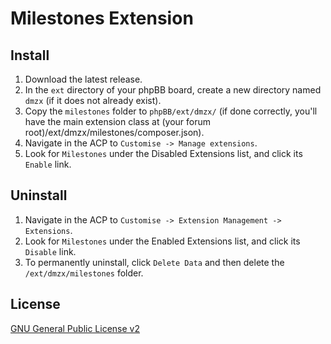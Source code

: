 # Milestones Extension

## Install
1. Download the latest release.
2. In the `ext` directory of your phpBB board, create a new directory named `dmzx` (if it does not already exist).
3. Copy the `milestones` folder to `phpBB/ext/dmzx/` (if done correctly, you'll have the main extension class at (your forum root)/ext/dmzx/milestones/composer.json).
4. Navigate in the ACP to `Customise -> Manage extensions`.
5. Look for `Milestones` under the Disabled Extensions list, and click its `Enable` link.

## Uninstall
1. Navigate in the ACP to `Customise -> Extension Management -> Extensions`.
2. Look for `Milestones` under the Enabled Extensions list, and click its `Disable` link.
3. To permanently uninstall, click `Delete Data` and then delete the `/ext/dmzx/milestones` folder.

## License
[GNU General Public License v2](http://opensource.org/licenses/GPL-2.0)
